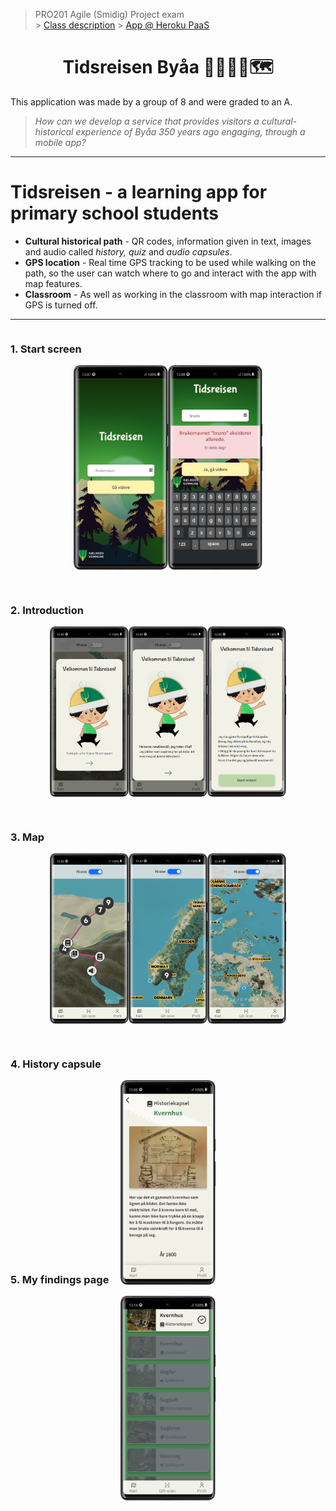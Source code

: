 > PRO201 Agile (Smidig) Project exam <br/> > <a target="_blank" href="https://www.kristiania.no/en/syllabus/school-of-economics-innovation-and-technology/first-cycle-degree/pro201/agile-project/">Class description</a> > <a target="_blank" href="https://tidsreisen.herokuapp.com/">App @ Heroku PaaS</a>

<h1 align="center">
Tidsreisen Byåa 🚶‍♂🚩🌲🗺
</h1>

This application was made by a group of 8 and were graded to an A.

> _How can we develop a service that provides visitors
> a cultural-historical experience of Byåa 350 years ago
> engaging, through a mobile app?_

---

# Tidsreisen - a learning app for primary school students

- **Cultural historical path** - QR codes, information given in text, images and audio called _history, quiz_ and _audio capsules_.
- **GPS location** - Real time GPS tracking to be used while walking on the path, so the user can watch where to go and interact with the app with map features.
- **Classroom** - As well as working in the classroom with map interaction if GPS is turned off.

---

<div style="display: flex; flex-direction: column; flex-wrap: wrap; width: 100%; gap: 30px">

<div>
	<h3>1. Start screen</h3>
	<div style="display: flex; flex-direction: row; justify-content: center">
		<img style="width: 30%" alt="start screen" src="client/src/assets/images/imgForReadme/start_screen.png"/>
		<img style="width: 30%" alt="start screen with username" src="client/src/assets/images/imgForReadme/start_screen_username.png"/>
	</div>
</div>

<div>
	<h3>2. Introduction</h3>
	<div style="display: flex; flex-direction: row; justify-content: center">
		<img style="width: 25%" alt="intro modal1" src="client/src/assets/images/imgForReadme/intro1.png"/>
		<img style="width: 25%" alt="intro modal2" src="client/src/assets/images/imgForReadme/intro2.png"/>
		<img style="width: 25%" alt="intro modal3" src="client/src/assets/images/imgForReadme/intro3.png"/>
	</div>
</div>

<div>
	<h3>3. Map</h3>
		<div style="display: flex; flex-direction: row; justify-content: center">
		<img style="width: 25%" alt="intro modal1" src="client/src/assets/images/imgForReadme/map.png"/>
		<img style="width: 25%" alt="intro modal1" src="client/src/assets/images/imgForReadme/map2.png"/>
		<img style="width: 25%" alt="intro modal1" src="client/src/assets/images/imgForReadme/map3.png"/>
	</div>
</div>

<div>
	<h3>4. History capsule</h3>
		<div style="display: flex; flex-direction: row; justify-content: center">
		<img style="width: 30%" alt="intro modal1" src="client/src/assets/images/imgForReadme/history.png"/>
	</div>
</div>

<div>
	<h3>5. My findings page</h3>
		<div style="display: flex; flex-direction: row; justify-content: center">
		<img style="width: 30%" alt="intro modal1" src="client/src/assets/images/imgForReadme/myfindings.png"/>
	</div>
</div>

</div>
